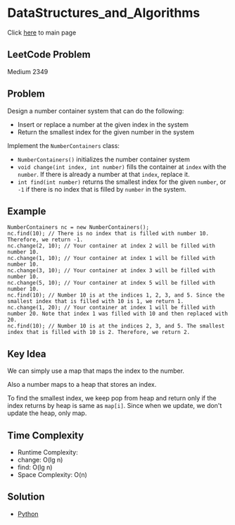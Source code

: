 # DataStructures_and_Algorithms
Click [here](../../README.md) to main page

## LeetCode Problem
Medium 2349

## Problem
Design a number container system that can do the following:
- Insert or replace a number at the given index in the system
- Return the smallest index for the given number in the system

Implement the `NumberContainers` class:
- `NumberContainers()` initializes the number container system
- `void change(int index, int number)` fills the container at `index` with the `number`. If there is already a number at that `index`, replace it.
- `int find(int number)` returns the smallest index for the given `number`, or `-1` if there is no index that is filled by `number` in the system.

## Example
```
NumberContainers nc = new NumberContainers();
nc.find(10); // There is no index that is filled with number 10. Therefore, we return -1.
nc.change(2, 10); // Your container at index 2 will be filled with number 10.
nc.change(1, 10); // Your container at index 1 will be filled with number 10.
nc.change(3, 10); // Your container at index 3 will be filled with number 10.
nc.change(5, 10); // Your container at index 5 will be filled with number 10.
nc.find(10); // Number 10 is at the indices 1, 2, 3, and 5. Since the smallest index that is filled with 10 is 1, we return 1.
nc.change(1, 20); // Your container at index 1 will be filled with number 20. Note that index 1 was filled with 10 and then replaced with 20. 
nc.find(10); // Number 10 is at the indices 2, 3, and 5. The smallest index that is filled with 10 is 2. Therefore, we return 2.
```

## Key Idea
We can simply use a map that maps the index to the number.

Also a number maps to a heap that stores an index.

To find the smallest index, we keep pop from heap and return only if the index returns by heap is same as `map[i]`. Since when we update, we don't update the heap, only map.

## Time Complexity
- Runtime Complexity:
 - change: O(lg n)
 - find: O(lg n)
- Space Complexity: O(n)

## Solution
- [Python](./solution.py)
